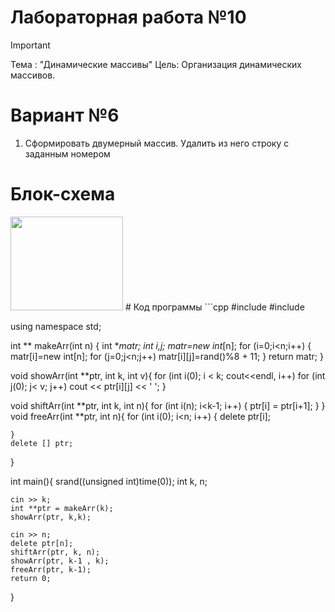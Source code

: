 # Лабораторная работа №10
>[!IMPORTANT]
>Тема : "Динамические массивы"
>Цель:  Организация динамических массивов.

# Вариант №6
1. Сформировать двумерный массив. Удалить из него строку с заданным номером
# Блок-схема
<img src="https://i.giphy.com/wofyg8nxsWEmtR7eOK.webp" width="180" height="150"/>
# Код программы
```cpp
#include <iostream>
#include <ctime>

using namespace std;

int ** makeArr(int n)
{
    int **matr;
    int i,j;
    matr=new int*[n];
    for (i=0;i<n;i++)
    {
        matr[i]=new int[n];
        for (j=0;j<n;j++)
            matr[i][j]=rand()%8 + 11;
    }
    return matr;
}

void showArr(int **ptr, int k, int v){
    for (int i(0); i < k; cout<<endl, i++) for (int j(0); j< v; j++) cout << ptr[i][j] << ' ';
}

void shiftArr(int **ptr, int k, int n){
    for (int i(n); i<k-1; i++) {
        ptr[i] = ptr[i+1];
    }
}
void freeArr(int **ptr, int n){
    for (int i(0); i<n; i++) {
        delete ptr[i];
        
    }
    delete [] ptr;
}

int main(){
    srand((unsigned int)time(0));
    int k, n;
    
    cin >> k;
    int **ptr = makeArr(k);
    showArr(ptr, k,k);
    
    cin >> n;
    delete ptr[n];
    shiftArr(ptr, k, n);
    showArr(ptr, k-1 , k);
    freeArr(ptr, k-1);
    return 0;
    
}

```
